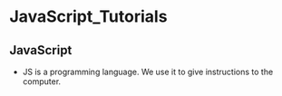 # JavaScript_Tutorials

## JavaScript
- JS is a programming language. We use it to give instructions to the computer.
